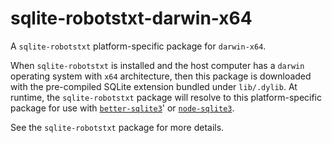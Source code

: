 <!--- Generated with the npm_generate_platform_packages.sh script, don't edit by hand -->

# sqlite-robotstxt-darwin-x64

A `sqlite-robotstxt` platform-specific package for `darwin-x64`. 

When `sqlite-robotstxt` is installed and the host computer has a `darwin` operating system with `x64` architecture, then this package is downloaded with the pre-compiled SQLite extension bundled under `lib/.dylib`. At runtime, the `sqlite-robotstxt` package will resolve to this platform-specific package for use with [`better-sqlite3`](https://github.com/WiseLibs/better-sqlite3)' or [`node-sqlite3`](https://github.com/TryGhost/node-sqlite3).

See the `sqlite-robotstxt` package for more details.